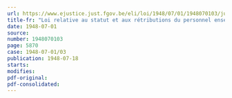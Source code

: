 ```yaml
---
url: https://www.ejustice.just.fgov.be/eli/loi/1948/07/01/1948070103/justel
title-fr: "Loi relative au statut et aux rétributions du personnel enseignant civil de l'Ecole royale militaire"
date: 1948-07-01
source:
number: 1948070103
page: 5870
case: 1948-07-01/03
publication: 1948-07-18
starts:
modifies:
pdf-original:
pdf-consolidated:
---
```


